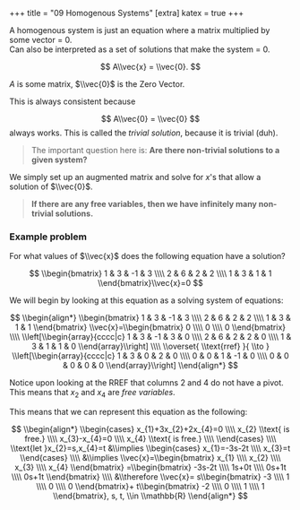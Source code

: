+++
title = "09 Homogenous Systems"
[extra]
katex = true
+++

A homogenous system is just an equation where a matrix multiplied by some vector = 0.  
Can also be interpreted as a set of solutions that make the system = 0.

$$
A\\vec{x} = \\vec{0}.
$$

$A$ is some matrix, $\\vec{0}$ is the Zero Vector.

This is always consistent because

$$
A\\vec{0} = \\vec{0}
$$
always works. This is called the *<colorize>trivial solution</colorize>*, because it is trivial (duh).

> The important question here is: **<colorize>Are there non-trivial solutions to a given system?</colorize>**

We simply set up an augmented matrix and solve for $x$'s that allow a solution of $\\vec{0}$.
> **If there are any free variables, then we have infinitely many non-trivial solutions.**


### Example problem
For what values of $\\vec{x}$ does the following equation have a solution?

$$
\\begin{bmatrix}
1 & 3 & -1 & 3 \\\\
2 & 6 & 2 & 2 \\\\
1 & 3 & 1 & 1
\\end{bmatrix}\\vec{x}=0
$$

We will begin by looking at this equation as a solving system of equations:

$$
\\begin{align*}
\\begin{bmatrix}
1 & 3 & -1 & 3 \\\\
2 & 6 & 2 & 2 \\\\
1 & 3 & 1 & 1
\\end{bmatrix}
\\vec{x}=\\begin{bmatrix}
0 \\\\
0 \\\\
0
\\end{bmatrix} \\\\
\\left[\\begin{array}{cccc|c}
1 & 3 & -1 & 3 & 0 \\\\
2 & 6 & 2 & 2 & 0 \\\\
1 & 3 & 1 & 1 & 0
\\end{array}\\right] \\\\
\\overset{ \\text{rref} }{ \\to } \\left[\\begin{array}{cccc|c}
1 & 3 & 0 & 2 & 0 \\\\
0 & 0 & 1 & -1 & 0 \\\\
0 & 0 & 0 & 0 & 0
\\end{array}\\right]
\\end{align*}
$$

Notice upon looking at the RREF that columns 2 and 4 do not have a pivot. This means that $x_{2}$ and $x_{4}$ are *<colorize>free variables</colorize>*.

This means that we can represent this equation as the following:

$$
\\begin{align*}
\\begin{cases}
x_{1}+3x_{2}+2x_{4}=0 \\\\
x_{2} \\text{ is free.} \\\\
x_{3}-x_{4}=0 \\\\
x_{4} \\text{ is free.} \\\\
\\end{cases} \\\\
\\text{let }x_{2}=s,x_{4}=t 
&\\implies \\begin{cases}
x_{1}=-3s-2t \\\\
x_{3}=t
\\end{cases} \\\\
&\\implies
\\vec{x}=\\begin{bmatrix}
x_{1} \\\\
x_{2} \\\\
x_{3} \\\\
x_{4}
\\end{bmatrix}
=\\begin{bmatrix}
-3s-2t \\\\
1s+0t \\\\
0s+1t \\\\
0s+1t
\\end{bmatrix} \\\\
&\\therefore \\vec{x}=
s\\begin{bmatrix}
-3 \\\\
1 \\\\
0 \\\\
0
\\end{bmatrix}+
t\\begin{bmatrix}
-2 \\\\
0 \\\\
1 \\\\
1
\\end{bmatrix}, s, t, \\in \\mathbb{R}
\\end{align*}
$$
